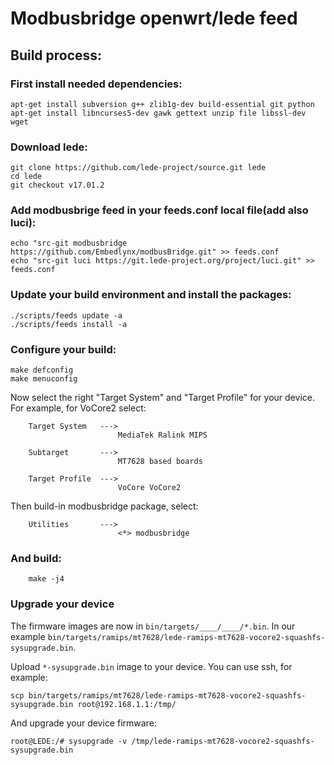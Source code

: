 # Modbusbridge openwrt/lede feed

## Build process:

### First install needed dependencies:
```
apt-get install subversion g++ zlib1g-dev build-essential git python
apt-get install libncurses5-dev gawk gettext unzip file libssl-dev wget
```

### Download lede:
```
git clone https://github.com/lede-project/source.git lede
cd lede
git checkout v17.01.2
```

### Add modbusbrige feed in your feeds.conf local file(add also luci):
```
echo "src-git modbusbridge https://github.com/Embedlynx/modbusBridge.git" >> feeds.conf
echo "src-git luci https://git.lede-project.org/project/luci.git" >> feeds.conf
```

### Update your build environment and install the packages:
```
./scripts/feeds update -a
./scripts/feeds install -a
```

### Configure your build:
```
make defconfig
make menuconfig
```

Now select the right "Target System" and "Target Profile" for your device. For example, for VoCore2 select:
```
    Target System   --->
                        MediaTek Ralink MIPS

    Subtarget       --->
                        MT7628 based boards

    Target Profile  --->
                        VoCore VoCore2
```

Then build-in modbusbridge package, select:
```
    Utilities       --->
                        <*> modbusbridge
```

### And build:
```
    make -j4
```

### Upgrade your device
The firmware images are now in ```bin/targets/____/____/*.bin```. In our example ```bin/targets/ramips/mt7628/lede-ramips-mt7628-vocore2-squashfs-sysupgrade.bin```.

Upload ```*-sysupgrade.bin``` image to your device. You can use ssh, for example:

```scp bin/targets/ramips/mt7628/lede-ramips-mt7628-vocore2-squashfs-sysupgrade.bin root@192.168.1.1:/tmp/```

And upgrade your device firmware:

```root@LEDE:/# sysupgrade -v /tmp/lede-ramips-mt7628-vocore2-squashfs-sysupgrade.bin```
